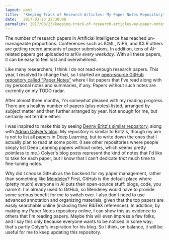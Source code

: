 ```yaml
---
layout: post
title:  "Keeping Track of Research Articles: My Paper Notes Repository"
date:   2017-03-23 22:30:00
permalink: 2017/03/23/keeping-track-of-research-articles-my-paper-notes-repository/
---
```


The number of research papers in Artificial Intelligence has reached
un-manageable proportions. Conferences such as ICML, NIPS, and ICLR others are
getting record amounts of paper submissions. In addition, tens of AI-related
papers get uploaded to arXiv *every weekday*. With all these papers, it can be
easy to feel lost and overwhelmed.

Like many researchers, I think I do not read enough research papers. This year,
I resolved to change that, so I started an [open-source GitHub repository called
"Paper Notes"][1] where I list papers that I've read along with my personal
notes and summaries, if any. Papers without such notes are currently on my TODO
radar.

After almost three months, I'm somewhat pleased with my reading progress. There
are a healthy number of papers (plus notes) listed, arranged by subject matter
and then further arranged by year. Not enough for me, but certainly not terrible
either.

I was inspired to make this by seeing [Denny Britz's similar repository][2],
along with [Adrian Colyer's blog][3]. My repository is similar to Britz's,
though my aim is not to list all papers in Deep Learning, but to write down the
ones that I actually plan to read at some point. (I see other repositories where
people simply list Deep Learning papers without notes, which seems pretty
pointless to me.) Colyer's blog posts represent the kind of notes that I'd like
to take for each paper, but I know that I can't dedicate *that* much time to
fine-tuning notes.

Why did I choose GitHub as the backend for my paper management, rather than
something like [Mendeley][4]? First, GitHub is the default place where (pretty
much) everyone in AI puts their open-source stuff: blogs, code, you name it. I'm
already used to GitHub, so Mendeley would have to provide some serious benefit
for me to switch over.  I also don't need to use advanced annotation and
organizing materials, given that the top papers are easily searchable online
(including their BibTeX references).  In addition, by making my Paper Notes
repository online, I can show this as evidence to others that I'm reading
papers. Maybe this will even impress a few folks, and I say this only because
everyone wants to be noticed in some way; that's partly Colyer's inspiration for
his blog.  So I think, on balance, it will be useful for me to keep updating
this repository.

[1]:https://github.com/DanielTakeshi/Paper_Notes
[2]:https://github.com/dennybritz/deeplearning-papernotes
[3]:https://blog.acolyer.org/about/
[4]:https://www.mendeley.com/
